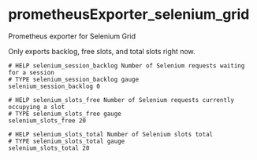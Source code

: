 # prometheusExporter_selenium_grid
Prometheus exporter for Selenium Grid

Only exports backlog, free slots, and total slots right now. 

```
# HELP selenium_session_backlog Number of Selenium requests waiting for a session
# TYPE selenium_session_backlog gauge
selenium_session_backlog 0

# HELP selenium_slots_free Number of Selenium requests currently occupying a slot
# TYPE selenium_slots_free gauge
selenium_slots_free 20

# HELP selenium_slots_total Number of Selenium slots total
# TYPE selenium_slots_total gauge
selenium_slots_total 20
```
